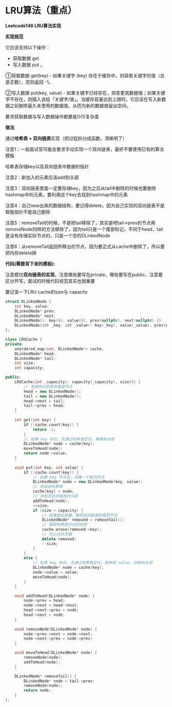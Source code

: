 # LRU算法（重点）

**Leetcode146 LRU算法实现**

**实现规范**

它应该支持以下操作： 

* 获取数据 get
* 写入数据 put 。

①获取数据 get\(key\) - 如果关键字 \(key\) 存在于缓存中，则获取关键字的值（总是正数），否则返回 -1。

②写入数据 put\(key, value\) - 如果关键字已经存在，则变更其数据值；如果关键字不存在，则插入该组「关键字/值」。当缓存容量达到上限时，它应该在写入新数据之前删除最久未使用的数据值，从而为新的数据值留出空间。

要求获取数据与写入数据操作都要是O\(1\)复杂度



**做法**

通过**哈希表 + 双向链表**实现（把过程拆分成函数，清晰明了）

注意1：一般面试官可能会要求手动实现一个双向链表，最好不要使用已有的算法模板

哈希表存储key以及双向链表中数据的指针

注意2：新加入的元素应该add到头部

注意3：双向链表里面一定要存储key，因为之后从tail中删除的时候也要删除hashmap中的元素，要利用这个key去找到hashmap中的元素

注意4：自己new出来的数据结构，要记得delete，因为自己实现的双向链表不是智能指针不能自己删除

注意5：removeTail的时候，不是把tail移除了，其实是吧tail-&gt;prev的节点用removeNode同样的方法移除了，因为tail只是一个尾部标记，不同于head，tail是没有存储实际节点的，只是一个空的DLinkedNode

注意6：从removeTail返回所移出的节点，因为要正式从cache中删除了，所以要把内存delete掉

**代码\(需要背下来的模板\):**

注意模仿**双向链表的实现**，注意哪些要写在private，哪些要写在public，注意要区分开写，面试的时候代码规范其实也很重要

要记录一下LRU cache的size与 capacity

```cpp
struct DLinkedNode {
    int key, value;
    DLinkedNode* prev;
    DLinkedNode* next;
    DLinkedNode(): key(0), value(0), prev(nullptr), next(nullptr) {}
    DLinkedNode(int _key, int _value): key(_key), value(_value), prev(nullptr), next(nullptr) {}
};

class LRUCache {
private:
    unordered_map<int, DLinkedNode*> cache;
    DLinkedNode* head;
    DLinkedNode* tail;
    int size;
    int capacity;

public:
    LRUCache(int _capacity): capacity(_capacity), size(0) {
        // 使用伪头部和伪尾部节点
        head = new DLinkedNode();
        tail = new DLinkedNode();
        head->next = tail;
        tail->prev = head;
    }
    
    int get(int key) {
        if (!cache.count(key)) {
            return -1;
        }
        // 如果 key 存在，先通过哈希表定位，再移到头部
        DLinkedNode* node = cache[key];
        moveToHead(node);
        return node->value;
    }
    
    void put(int key, int value) {
        if (!cache.count(key)) {
            // 如果 key 不存在，创建一个新的节点
            DLinkedNode* node = new DLinkedNode(key, value);
            // 添加进哈希表
            cache[key] = node;
            // 添加至双向链表的头部
            addToHead(node);
            ++size;
            if (size > capacity) {
                // 如果超出容量，删除双向链表的尾部节点
                DLinkedNode* removed = removeTail();
                // 删除哈希表中对应的项
                cache.erase(removed->key);
                // 防止内存泄漏
                delete removed;
                --size;
            }
        }
        else {
            // 如果 key 存在，先通过哈希表定位，再修改 value，并移到头部
            DLinkedNode* node = cache[key];
            node->value = value;
            moveToHead(node);
        }
    }

    void addToHead(DLinkedNode* node) {
        node->prev = head;
        node->next = head->next;
        head->next->prev = node;
        head->next = node;
    }
    
    void removeNode(DLinkedNode* node) {
        node->prev->next = node->next;
        node->next->prev = node->prev;
    }

    void moveToHead(DLinkedNode* node) {
        removeNode(node);
        addToHead(node);
    }

    DLinkedNode* removeTail() {
        DLinkedNode* node = tail->prev;
        removeNode(node);
        return node;
    }
};
```

